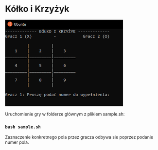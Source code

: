 # Kółko i Krzyżyk

![alt text](https://raw.githubusercontent.com/damianbarszcz/kolko-i-krzyzyk/main/Obraz-aplikacji.png)

Uruchomienie gry w folderze głównym z plikiem sample.sh:

### `bash sample.sh`

Zaznaczenie konkretnego pola przez gracza odbywa sie poprzez podanie numer pola.

